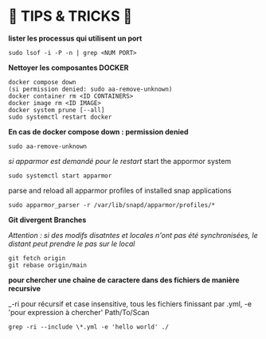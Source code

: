 # 🧰 TIPS & TRICKS 🧰

**lister les processus qui utilisent un port**

```
sudo lsof -i -P -n | grep <NUM PORT>
```


**Nettoyer les composantes DOCKER**

```
docker compose down
(si permission denied: sudo aa-remove-unknown)
docker container rm <ID CONTAINERS>
docker image rm <ID IMAGE>
docker system prune [--all]
sudo systemctl restart docker
```

**En cas de docker compose down : permission denied**

```
sudo aa-remove-unknown
```
_si apparmor est demandé pour le restart_
start the appormor system
```
sudo systemctl start apparmor 
```
parse and reload all apparmor profiles of installed snap applications 
```
sudo apparmor_parser -r /var/lib/snapd/apparmor/profiles/*
```

**Git divergent Branches**

_Attention : si des modifs disatntes et locales n'ont pas été synchronisées, le distant peut prendre le pas sur le local_

```
git fetch origin
git rebase origin/main
```

**pour chercher une chaine de caractere dans des fichiers de manière recursive**

_-ri pour récursif et case insensitive, tous les fichiers finissant par .yml, -e 'pour expression à chercher' Path/To/Scan

```
grep -ri --include \*.yml -e 'hello world' ./
```

